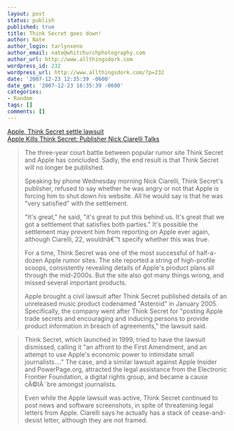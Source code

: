```yaml
---
layout: post
status: publish
published: true
title: Think Secret goes down!
author: Nate
author_login: tarlynxeno
author_email: nate@whitchurchphotography.com
author_url: http://www.allthingsdork.com
wordpress_id: 232
wordpress_url: http://www.allthingsdork.com/?p=232
date: '2007-12-23 12:35:39 -0600'
date_gmt: '2007-12-23 16:35:39 -0600'
categories:
- Random
tags: []
comments: []
---
```

<p><a href="http://www.thinksecret.com/news/settlement.html">Apple, Think Secret settle lawsuit</a><br />
<a href="http://blog.wired.com/business/2007/12/apple-and-think.html">Apple Kills Think Secret: Publisher Nick Ciarelli Talks</a></p>
<blockquote><p>The three-year court battle between popular rumor site Think Secret and Apple has concluded. Sadly, the end result is that Think Secret will no longer be published.</p>
<p>Speaking by phone Wednesday morning Nick Ciarelli, Think Secret's publisher, refused to say whether he was angry or not that Apple is forcing him to shut down his website. All he would say is that he was "very satisfied" with the settlement.</p>
<p>"It's great," he said, "it's great to put this behind us. It's great that we got a settlement that satisfies both parties." It's possible the settlement may prevent him from reporting on Apple ever again, although Ciarelli, 22, wouldn&acirc;&euro;&trade;t specify whether this was true.</p>
<p>For a time, Think Secret was one of the most successful of half-a-dozen Apple rumor sites. The site reported a string of high-profile scoops, consistently revealing details of Apple's product plans all through the mid-2000s. But the site also got many things wrong, and missed several important products.</p>
<p>Apple brought a civil lawsuit after Think Secret published details of an unreleased music product codenamed "Asteroid" in January 2005. Specifically, the company went after Think Secret for "posting Apple trade secrets and encouraging and inducing persons to provide product information in breach of agreements," the lawsuit said. </blockquote></p>
<blockquote><p>Think Secret, which launched in 1999, tried to have the lawsuit dismissed, calling it "an affront to the First Amendment, and an attempt to use Apple's economic power to intimidate small journalists...." The case, and a similar lawsuit against Apple Insider and PowerPage.org, attracted the legal assistance from the Electronic Frontier Foundation, a digital rights group, and became a cause c&Atilde;&copy;l&Atilde;&uml;bre amongst journalists.</p>
<p>Even while the Apple lawsuit was active, Think Secret continued to post news and software screenshots, in spite of threatening legal letters from Apple. Ciarelli says he actually has a stack of cease-and-desist letter, although they are not framed.</blockquote></p>
